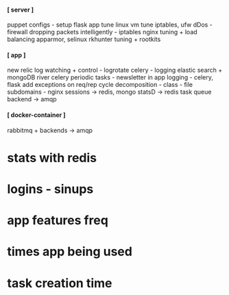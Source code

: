 #### [ server ]

puppet configs - setup
flask app
tune linux vm
tune iptables, ufw
dDos - firewall
dropping packets intelligently - iptables
nginx tuning + load balancing
apparmor, selinux
rkhunter tuning + rootkits

#### [ app ]

new relic
log watching + control - logrotate
celery - logging
elastic search + mongoDB river
celery periodic tasks - newsletter
in app logging - celery, flask
add exceptions on req/rep cycle
decomposition - class - file
subdomains - nginx
sessions -> redis, mongo
statsD -> redis
task queue backend -> amqp

#### [ docker-container ]

rabbitmq + backends -> amqp



# stats with redis
# logins - sinups
# app features freq
# times app being used
# task creation time
